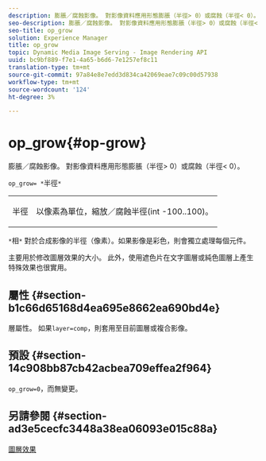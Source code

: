 ```yaml
---
description: 膨脹／腐蝕影像。 對影像資料應用形態膨脹（半徑> 0）或腐蝕（半徑< 0）。
seo-description: 膨脹／腐蝕影像。 對影像資料應用形態膨脹（半徑> 0）或腐蝕（半徑< 0）。
seo-title: op_grow
solution: Experience Manager
title: op_grow
topic: Dynamic Media Image Serving - Image Rendering API
uuid: bc9bf889-f7e1-4a65-b6d6-7e1257ef8c11
translation-type: tm+mt
source-git-commit: 97a84e8e7edd3d834ca42069eae7c09c00d57938
workflow-type: tm+mt
source-wordcount: '124'
ht-degree: 3%

---
```



# op_grow{#op-grow}

膨脹／腐蝕影像。 對影像資料應用形態膨脹（半徑> 0）或腐蝕（半徑&lt; 0）。

`op_grow= *`半徑`*`

<table id="simpletable_3BAA4523D29E447FA7A4C9009B3E8344"> 
 <tr class="strow"> 
  <td class="stentry"> <p><span class="codeph"><span class="varname"> 半徑</span></span> </p> </td> 
  <td class="stentry"> <p>以像素為單位，縮放／腐蝕半徑(int -100..100)。 </p></td> 
 </tr> 
</table>

`*`相`*` 對於合成影像的半徑（像素）。如果影像是彩色，則會獨立處理每個元件。

主要用於修改圖層效果的大小。 此外，使用遮色片在文字圖層或純色圖層上產生特殊效果也很實用。

## 屬性 {#section-b1c66d65168d4ea695e8662ea690bd4e}

層屬性。 如果`layer=comp`，則套用至目前圖層或複合影像。

## 預設 {#section-14c908bb87cb42acbea709effea2f964}

`op_grow=0`，而無變更。

## 另請參閱 {#section-ad3e5cecfc3448a38ea06093e015c88a}

[圖層效果](../../../../../is-api/http-ref/image-serving-api-ref/c-http-protocol-reference/c-syntax-and-features/r-layer-effects.md#reference-82a6b5311b3d4471ad2799adb3b2201c)
